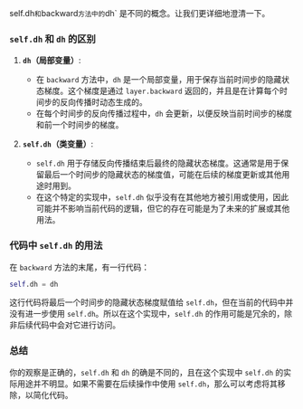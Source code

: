 self.dh` 和 `backward` 方法中的 `dh` 是不同的概念。让我们更详细地澄清一下。

### `self.dh` 和 `dh` 的区别

1. **`dh`（局部变量）**:
   - 在 `backward` 方法中，`dh` 是一个局部变量，用于保存当前时间步的隐藏状态梯度。这个梯度是通过 `layer.backward` 返回的，并且是在计算每个时间步的反向传播时动态生成的。
   - 在每个时间步的反向传播过程中，`dh` 会更新，以便反映当前时间步的梯度和前一个时间步的梯度。

2. **`self.dh`（类变量）**:
   - `self.dh` 用于存储反向传播结束后最终的隐藏状态梯度。这通常是用于保留最后一个时间步的隐藏状态的梯度值，可能在后续的梯度更新或其他用途时用到。
   - 在这个特定的实现中，`self.dh` 似乎没有在其他地方被引用或使用，因此可能并不影响当前代码的逻辑，但它的存在可能是为了未来的扩展或其他用法。

### 代码中 `self.dh` 的用法

在 `backward` 方法的末尾，有一行代码：

```python
self.dh = dh
```

这行代码将最后一个时间步的隐藏状态梯度赋值给 `self.dh`，但在当前的代码中并没有进一步使用 `self.dh`。所以在这个实现中，`self.dh` 的作用可能是冗余的，除非后续代码中会对它进行访问。

### 总结

你的观察是正确的，`self.dh` 和 `dh` 的确是不同的，且在这个实现中 `self.dh` 的实际用途并不明显。如果不需要在后续操作中使用 `self.dh`，那么可以考虑将其移除，以简化代码。
